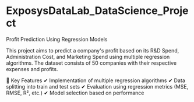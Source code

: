 # ExposysDataLab_DataScience_Project
Profit Prediction Using Regression Models

This project aims to predict a company's profit based on its R&D Spend, Administration Cost, and Marketing Spend using multiple regression algorithms. The dataset consists of 50 companies with their respective expenses and profits.

📌 Key Features
✔ Implementation of multiple regression algorithms
✔ Data splitting into train and test sets
✔ Evaluation using regression metrics (MSE, RMSE, R², etc.)
✔ Model selection based on performance

